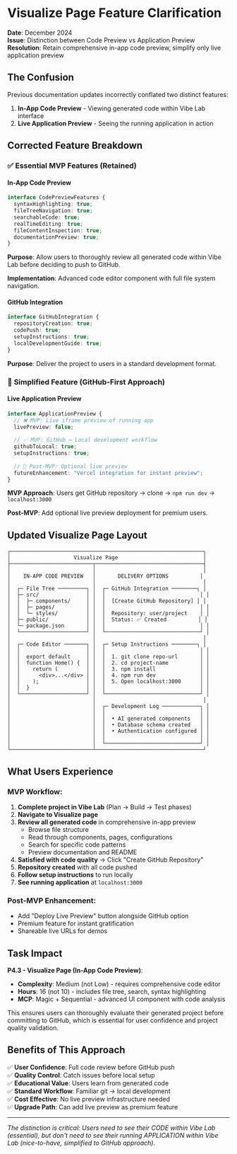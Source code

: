 # Visualize Page Feature Clarification

**Date**: December 2024  
**Issue**: Distinction between Code Preview vs Application Preview  
**Resolution**: Retain comprehensive in-app code preview, simplify only live application preview

## The Confusion

Previous documentation updates incorrectly conflated two distinct features:

1. **In-App Code Preview** - Viewing generated code within Vibe Lab interface
2. **Live Application Preview** - Seeing the running application in action

## Corrected Feature Breakdown

### ✅ **Essential MVP Features (Retained)**

#### In-App Code Preview
```typescript
interface CodePreviewFeatures {
  syntaxHighlighting: true;
  fileTreeNavigation: true;
  searchableCode: true;
  realTimeEditing: true;
  fileContentInspection: true;
  documentationPreview: true;
}
```

**Purpose**: Allow users to thoroughly review all generated code within Vibe Lab before deciding to push to GitHub.

**Implementation**: Advanced code editor component with full file system navigation.

#### GitHub Integration
```typescript
interface GitHubIntegration {
  repositoryCreation: true;
  codePush: true;
  setupInstructions: true;
  localDevelopmentGuide: true;
}
```

**Purpose**: Deliver the project to users in a standard development format.

### 🔄 **Simplified Feature (GitHub-First Approach)**

#### Live Application Preview
```typescript
interface ApplicationPreview {
  // ❌ MVP: Live iframe preview of running app
  livePreview: false;
  
  // ✅ MVP: GitHub → Local development workflow  
  githubToLocal: true;
  setupInstructions: true;
  
  // 🚀 Post-MVP: Optional live preview
  futureEnhancement: "Vercel integration for instant preview";
}
```

**MVP Approach**: Users get GitHub repository → clone → `npm run dev` → `localhost:3000`

**Post-MVP**: Add optional live preview deployment for premium users.

## Updated Visualize Page Layout

```
┌─────────────────────────────────────────────────────────────┐
│                    Visualize Page                           │
├──────────────────────────┬──────────────────────────────────┤
│                          │                                  │
│    IN-APP CODE PREVIEW   │       DELIVERY OPTIONS          │
│                          │                                  │
│  ┌─ File Tree ─────────┐ │  ┌─ GitHub Integration ────────┐ │
│  ├─ src/               │ │  │                              │ │
│  │  ├─ components/     │ │  │  [Create GitHub Repository] │ │
│  │  ├─ pages/          │ │  │                              │ │
│  │  └─ styles/         │ │  │  Repository: user/project    │ │
│  ├─ public/            │ │  │  Status: ✅ Created          │ │
│  └─ package.json       │ │  │                              │ │
│  └─────────────────────┘ │  └──────────────────────────────┘ │
│                          │                                  │
│  ┌─ Code Editor ───────┐ │  ┌─ Setup Instructions ────────┐ │
│  │                     │ │  │                              │ │
│  │  export default     │ │  │  1. git clone repo-url       │ │
│  │  function Home() {  │ │  │  2. cd project-name          │ │
│  │    return (         │ │  │  3. npm install              │ │
│  │      <div>...</div> │ │  │  4. npm run dev              │ │
│  │    );               │ │  │  5. Open localhost:3000      │ │
│  │  }                  │ │  │                              │ │
│  └─────────────────────┘ │  └──────────────────────────────┘ │
│                          │                                  │
│                          │  ┌─ Development Log ────────────┐ │
│                          │  │                              │ │
│                          │  │  • AI generated components   │ │
│                          │  │  • Database schema created   │ │
│                          │  │  • Authentication configured │ │
│                          │  │                              │ │
│                          │  └──────────────────────────────┘ │
└──────────────────────────┴──────────────────────────────────┘
```

## What Users Experience

### MVP Workflow:
1. **Complete project in Vibe Lab** (Plan → Build → Test phases)
2. **Navigate to Visualize page**
3. **Review all generated code** in comprehensive in-app preview
   - Browse file structure
   - Read through components, pages, configurations  
   - Search for specific code patterns
   - Preview documentation and README
4. **Satisfied with code quality** → Click "Create GitHub Repository"
5. **Repository created** with all code pushed
6. **Follow setup instructions** to run locally
7. **See running application** at `localhost:3000`

### Post-MVP Enhancement:
- Add "Deploy Live Preview" button alongside GitHub option
- Premium feature for instant gratification
- Shareable live URLs for demos

## Task Impact

**P4.3 - Visualize Page (In-App Code Preview)**:
- **Complexity**: Medium (not Low) - requires comprehensive code editor
- **Hours**: 16 (not 10) - includes file tree, search, syntax highlighting
- **MCP**: Magic + Sequential - advanced UI component with code analysis

This ensures users can thoroughly evaluate their generated project before committing to GitHub, which is essential for user confidence and project quality validation.

## Benefits of This Approach

✅ **User Confidence**: Full code review before GitHub push  
✅ **Quality Control**: Catch issues before local setup  
✅ **Educational Value**: Users learn from generated code  
✅ **Standard Workflow**: Familiar git → local development  
✅ **Cost Effective**: No live preview infrastructure needed  
✅ **Upgrade Path**: Can add live preview as premium feature  

---

*The distinction is critical: Users need to see their CODE within Vibe Lab (essential), but don't need to see their running APPLICATION within Vibe Lab (nice-to-have, simplified to GitHub approach).*